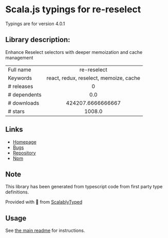 
# Scala.js typings for re-reselect

Typings are for version 4.0.1

## Library description:
Enhance Reselect selectors with deeper memoization and cache management

|                    |                 |
| ------------------ | :-------------: |
| Full name          | re-reselect |
| Keywords           | react, redux, reselect, memoize, cache |
| # releases         | 0 |
| # dependents       | 0.0 |
| # downloads        | 424207.6666666667 |
| # stars            | 1008.0 |

## Links
- [Homepage](https://github.com/toomuchdesign/re-reselect#readme)
- [Bugs](https://github.com/toomuchdesign/re-reselect/issues)
- [Repository](https://github.com/toomuchdesign/re-reselect)
- [Npm](https://www.npmjs.com/package/re-reselect)
    


## Note
This library has been generated from typescript code from first party type definitions.

Provided with :purple_heart: from [ScalablyTyped](https://github.com/oyvindberg/ScalablyTyped)

## Usage
See [the main readme](../../readme.md) for instructions.


